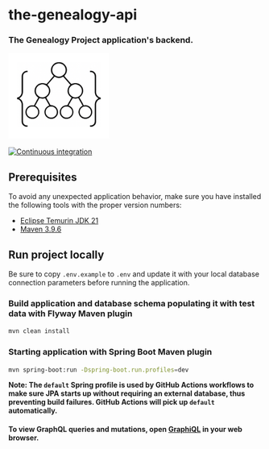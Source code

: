 the-genealogy-api
=================

### The Genealogy Project application's backend.

<p>
  <img
    src="./images/logo.png"
    alt="The Genealogy Project logo"
    title="The Genealogy Project logo"
    width="200"
    height="170"
  />
</p>

[![Continuous integration](https://github.com/the-genealogy-project/the-genealogy-api/actions/workflows/build.yaml/badge.svg)](https://github.com/the-genealogy-project/the-genealogy-api/actions/workflows/build.yaml)

Prerequisites
-------------

To avoid any unexpected application behavior, make sure you have installed the following tools with the proper version
numbers:

- [Eclipse Temurin JDK 21](https://adoptium.net/temurin/releases/?version=21)
- [Maven 3.9.6](https://maven.apache.org/download.cgi)

Run project locally
-------------------

Be sure to copy `.env.example` to `.env` and update it with your local database connection parameters before running the
application.

### Build application and database schema populating it with test data with Flyway Maven plugin

```bash
mvn clean install
```

### Starting application with Spring Boot Maven plugin

```bash
mvn spring-boot:run -Dspring-boot.run.profiles=dev
```

**Note: The `default` Spring profile is used by GitHub Actions workflows to make sure JPA starts up without requiring
an external database, thus preventing build failures. GitHub Actions will pick up `default` automatically.**

#### To view GraphQL queries and mutations, open [GraphiQL](http://localhost:8080/graphiql) in your web browser.
